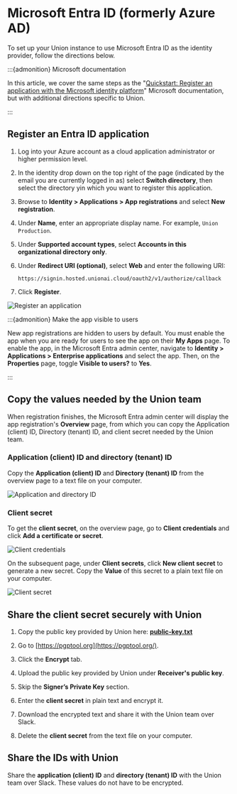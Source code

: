 # Microsoft Entra ID (formerly Azure AD)

To set up your Union instance to use Microsoft Entra ID as the identity provider, follow the directions below.

:::{admonition} Microsoft documentation

In this article, we cover the same steps as the "[Quickstart: Register an application with the Microsoft identity platform](https://learn.microsoft.com/en-us/entra/identity-platform/quickstart-register-app.md#register-an-application)" Microsoft documentation, but with additional directions specific to Union.

:::

## Register an Entra ID application

1. Log into your Azure account as a cloud application administrator or higher permission level.

1. In the identity drop down on the top right of the page (indicated by the email you are currently logged in as) select **Switch directory**, then select the directory yin which you want to register this application.

1. Browse to **Identity > Applications > App registrations** and select **New registration**.

1. Under **Name**, enter an appropriate display name. For example, `Union Production`.

1. Under **Supported account types**, select **Accounts in this organizational directory only**.

1. Under **Redirect URI (optional)**, select **Web** and enter the following URI:

    `https://signin.hosted.unionai.cloud/oauth2/v1/authorize/callback`

1. Click **Register**.

![Register an application](/_static/images/entra-id-register.png)

:::{admonition} Make the app visible to users

New app registrations are hidden to users by default. You must enable the app when you are ready for users to see the app on their **My Apps** page.
To enable the app, in the Microsoft Entra admin center, navigate to **Identity > Applications > Enterprise applications** and select the app.
Then, on the **Properties** page, toggle **Visible to users?** to **Yes**.

:::

## Copy the values needed by the Union team

When registration finishes, the Microsoft Entra admin center will display the app registration's **Overview** page, from which you can copy the Application (client) ID, Directory (tenant) ID, and client secret needed by the Union team.

### Application (client) ID and directory (tenant) ID

Copy the **Application (client) ID** and **Directory (tenant) ID** from the overview page to a text file on your computer.

![Application and directory ID](/_static/images/entra-id-application-and-directory-id.png)

### Client secret

To get the **client secret**, on the overview page, go to **Client credentials** and click **Add a certificate or secret**.

![Client credentials](/_static/images/entra-id-client-credentials.png)

On the subsequent page, under **Client secrets**, click **New client secret** to generate a new secret.
Copy the **Value** of this secret to a plain text file on your computer.

![Client secret](/_static/images/entra-id-client-secret.png)

## Share the client secret securely with Union

1. Copy the public key provided by Union here: [**public-key.txt**](/_static/public/public-key.txt)

1. Go to [https://pgptool.org](https://pgptool.org/).

1. Click the **Encrypt** tab.

1. Upload the public key provided by Union under **Receiver's public key**.

1. Skip the **Signer’s Private Key** section.

1. Enter the **client secret** in plain text and encrypt it.

1. Download the encrypted text and share it with the Union team over Slack.

1. Delete the **client secret** from the text file on your computer.

## Share the IDs with Union

Share the **application (client) ID** and **directory (tenant) ID** with the Union team over Slack.
These values do not have to be encrypted.

